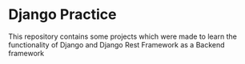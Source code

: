 # Django Practice

This repository contains some projects which were made to learn the functionality of Django and Django Rest Framework as a Backend framework
